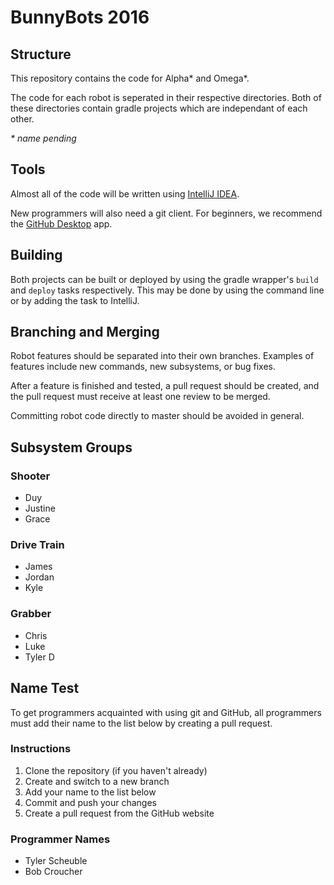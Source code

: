 # BunnyBots 2016

## Structure

This repository contains the code for Alpha* and Omega*.

The code for each robot is seperated in their respective directories.
Both of these directories contain gradle projects which are independant of each other.

*\* name pending*

## Tools

Almost all of the code will be written using [IntelliJ IDEA](https://www.jetbrains.com/idea/).

New programmers will also need a git client. For beginners, we recommend the [GitHub Desktop](https://desktop.github.com/) app.

## Building

Both projects can be built or deployed by using the gradle wrapper's `build` and `deploy` tasks respectively. This may be done by using the command line
or by adding the task to IntelliJ.

## Branching and Merging

Robot features should be separated into their own branches. Examples of features include new commands, new subsystems, or bug fixes.

After a feature is finished and tested, a pull request should be created, and the pull request must receive at least one review to be merged.

Committing robot code directly to master should be avoided in general.

## Subsystem Groups

### Shooter

* Duy
* Justine
* Grace

### Drive Train

* James
* Jordan
* Kyle

### Grabber

* Chris
* Luke
* Tyler D

## Name Test

To get programmers acquainted with using git and GitHub, all programmers must add their name to the list below by creating a pull request.

### Instructions

1. Clone the repository (if you haven't already)
2. Create and switch to a new branch
3. Add your name to the list below
4. Commit and push your changes
5. Create a pull request from the GitHub website

### Programmer Names

* Tyler Scheuble
* Bob Croucher
